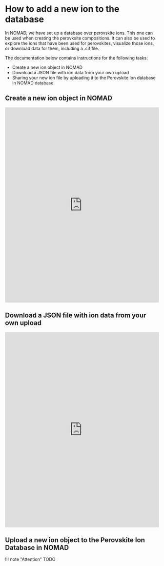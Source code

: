 # How to add a new ion to the database
In NOMAD, we have set up a database over perovskite ions. This one can be used when creating the perovksite compositions. It can also be used to explore the ions that have been used for perovskites, visualize those ions, or download data for them, including a .cif file. <br>

The documentation below contains instructions for the following tasks:

- Create a new ion object in NOMAD
- Download a JSON file with ion data from your own upload
- Sharing your new ion file by uploading it to the Perovskite Ion database in NOMAD database

## Create a new ion object in NOMAD 
<iframe src="https://scribehow.com/shared/Creating_a_New_Upload_in_NOMAD_Lab__LKKUO75ITdiG5iM8C9Muxg" width="100%" height="640" allowfullscreen frameborder="0"></iframe>

## Download a JSON file with ion data from your own upload
<iframe src="https://scribehow.com/shared/Downlaod_an_ion_file_in_your_own_upload__r6kSVRioQYC7qH3S4eXlbA" width="100%" height="640" allowfullscreen frameborder="0"></iframe>

## Upload a new ion object to the Perovskite Ion Database in NOMAD 

!!! note "Attention"
    TODO


